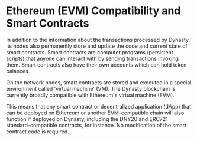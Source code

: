 # Ethereum (EVM) Compatibility and Smart Contracts

In addition to the information about the transactions processed by Dynasty, its nodes also permanently store and update the code and current state of smart contracts. Smart contracts are computer programs (persistent scripts) that anyone can interact with by sending transactions invoking them. Smart contracts also have their own accounts which can hold token balances.  

On the network nodes, smart contracts are stored and executed in a special environment called 'virtual machine' (VM). The Dynasty blockchain is currently broadly compatible with Ethereum's virtual machine (EVM). 

This means that any smart contract or decentralized application (dApp) that can be deployed on Ethereum or another EVM-compatible chain will also function if deployed on Dynasty, including the DNY20 and ERC721 standard-compatible contracts, for instance. No modification of the smart contract code is required. 
